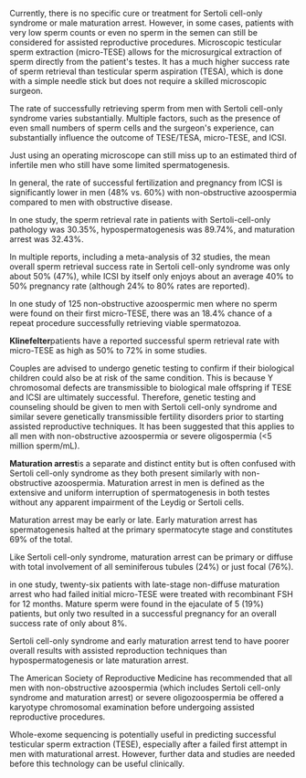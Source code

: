 Currently, there is no specific cure or treatment for Sertoli cell-only syndrome or male maturation arrest. However, in some cases, patients with very low sperm counts or even no sperm in the semen can still be considered for assisted reproductive procedures. Microscopic testicular sperm extraction (micro-TESE) allows for the microsurgical extraction of sperm directly from the patient's testes. It has a much higher success rate of sperm retrieval than testicular sperm aspiration (TESA), which is done with a simple needle stick but does not require a skilled microscopic surgeon.

The rate of successfully retrieving sperm from men with Sertoli cell-only syndrome varies substantially. Multiple factors, such as the presence of even small numbers of sperm cells and the surgeon's experience, can substantially influence the outcome of TESE/TESA, micro-TESE, and ICSI.

Just using an operating microscope can still miss up to an estimated third of infertile men who still have some limited spermatogenesis.

In general, the rate of successful fertilization and pregnancy from ICSI is significantly lower in men (48% vs. 60%) with non-obstructive azoospermia compared to men with obstructive disease.

In one study, the sperm retrieval rate in patients with Sertoli-cell-only pathology was 30.35%, hypospermatogenesis was 89.74%, and maturation arrest was 32.43%.

In multiple reports, including a meta-analysis of 32 studies, the mean overall sperm retrieval success rate in Sertoli cell-only syndrome was only about 50% (47%), while ICSI by itself only enjoys about an average 40% to 50% pregnancy rate (although 24% to 80% rates are reported).

In one study of 125 non-obstructive azoospermic men where no sperm were found on their first micro-TESE, there was an 18.4% chance of a repeat procedure successfully retrieving viable spermatozoa.

**Klinefelter**patients have a reported successful sperm retrieval rate with micro-TESE as high as 50% to 72% in some studies.

Couples are advised to undergo genetic testing to confirm if their biological children could also be at risk of the same condition. This is because Y chromosomal defects are transmissible to biological male offspring if TESE and ICSI are ultimately successful. Therefore, genetic testing and counseling should be given to men with Sertoli cell-only syndrome and similar severe genetically transmissible fertility disorders prior to starting assisted reproductive techniques. It has been suggested that this applies to all men with non-obstructive azoospermia or severe oligospermia (<5 million sperm/mL).

**Maturation arrest**is a separate and distinct entity but is often confused with Sertoli cell-only syndrome as they both present similarly with non-obstructive azoospermia. Maturation arrest in men is defined as the extensive and uniform interruption of spermatogenesis in both testes without any apparent impairment of the Leydig or Sertoli cells.

Maturation arrest may be early or late. Early maturation arrest has spermatogenesis halted at the primary spermatocyte stage and constitutes 69% of the total.

Like Sertoli cell-only syndrome, maturation arrest can be primary or diffuse with total involvement of all seminiferous tubules (24%) or just focal (76%).

in one study, twenty-six patients with late-stage non-diffuse maturation arrest who had failed initial micro-TESE were treated with recombinant FSH for 12 months. Mature sperm were found in the ejaculate of 5 (19%) patients, but only two resulted in a successful pregnancy for an overall success rate of only about 8%.

Sertoli cell-only syndrome and early maturation arrest tend to have poorer overall results with assisted reproduction techniques than hypospermatogenesis or late maturation arrest.

The American Society of Reproductive Medicine has recommended that all men with non-obstructive azoospermia (which includes Sertoli cell-only syndrome and maturation arrest) or severe oligozoospermia be offered a karyotype chromosomal examination before undergoing assisted reproductive procedures.

Whole-exome sequencing is potentially useful in predicting successful testicular sperm extraction (TESE), especially after a failed first attempt in men with maturational arrest. However, further data and studies are needed before this technology can be useful clinically.